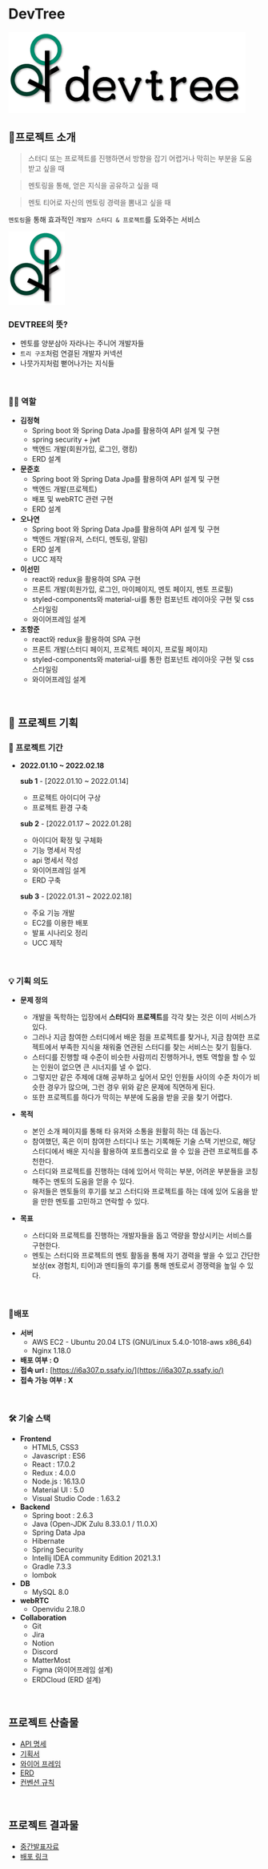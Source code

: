 # DevTree

![devtree_logo_text](/images/devtree_logo_text.png)


## 🌳****프로젝트 소개****


> 스터디 또는 프로젝트를 진행하면서 방향을 잡기 어렵거나 막히는 부분을 도움 받고 싶을 때

> 멘토링을 통해, 얻은 지식을 공유하고 싶을 때

>멘토 티어로 자신의 멘토링 경력을 뽐내고 싶을 때
 
`멘토링`을 통해 효과적인 `개발자 스터디 & 프로젝트`를 도와주는 서비스


![devtree_logo](/images/devtree_logo.png)

### DEVTREE의 뜻?

- 멘토를 양분삼아 자라나는 주니어 개발자들
- `트리 구조`처럼 연결된 개발자 커넥션
- 나뭇가지처럼 뻗어나가는 지식들

<br>

### 🧑‍💻 역할
- **김정혁**
    - Spring boot 와 Spring Data Jpa를 활용하여 API 설계 및 구현
    - spring security + jwt
    - 백엔드 개발(회원가입, 로그인, 랭킹)
    - ERD 설계
- **문준호**
    - Spring boot 와 Spring Data Jpa를 활용하여 API 설계 및 구현
    - 백엔드 개발(프로젝트)
    - 배포 및 webRTC 관련 구현
    - ERD 설계
- **오나연**
    - Spring boot 와 Spring Data Jpa를 활용하여 API 설계 및 구현
    - 백엔드 개발(유저, 스터디, 멘토링, 알림)
    - ERD 설계
    - UCC 제작
- **이선민**
    - react와 redux을 활용하여 SPA 구현
    - 프론트 개발(회원가입, 로그인, 마이페이지, 멘토 페이지, 멘토 프로필)
    - styled-components와 material-ui를 통한 컴포넌트 레이아웃 구현 및 css 스타일링
    - 와이어프레임 설계
- **조항준**
    - react와 redux을 활용하여 SPA 구현
    - 프론트 개발(스터디 페이지, 프로젝트 페이지, 프로필 페이지)
    - styled-components와 material-ui를 통한 컴포넌트 레이아웃 구현 및 css 스타일링
    - 와이어프레임 설계

<br>


## ****📄**** 프로젝트 기획

### ****📆**** 프로젝트 기간

- **2022.01.10 ~ 2022.02.18**
    
    **sub 1** - [2022.01.10 ~ 2022.01.14]
    
    - 프로젝트 아이디어 구상
    - 프로젝트 환경 구축
    
    **sub 2** - [2022.01.17 ~ 2022.01.28]
    
    - 아이디어 확정 및 구체화
    - 기능 명세서 작성
    - api 명세서 작성
    - 와이어프레임 설계
    - ERD 구축
    
    **sub 3** - [2022.01.31 ~ 2022.02.18]
    
    - 주요 기능 개발
    - EC2를 이용한 배포
    - 발표 시나리오 정리
    - UCC 제작

<br>

### 💡 기획 의도

- **문제 정의**
    - 개발을 독학하는 입장에서 **스터디**와 **프로젝트**를 각각 찾는 것은 이미 서비스가 있다.
    - 그러나 지금 참여한 스터디에서 배운 점을  프로젝트를 찾거나, 지금 참여한 프로젝트에서 부족한 지식을 채워줄 연관된 스터디를 찾는 서비스는 찾기 힘들다.
    - 스터디를 진행할 때 수준이 비슷한 사람끼리 진행하거나, 멘토 역할을 할 수 있는 인원이 없으면 큰 시너지를 낼 수 없다.
    - 그렇지만 같은 주제에 대해 공부하고 싶어서 모인 인원들 사이의 수준 차이가 비슷한 경우가 많으며, 그런 경우 위와 같은 문제에 직면하게 된다.
    - 또한 프로젝트를 하다가 막히는 부분에 도움을 받을 곳을 찾기 어렵다.

- **목적**
    - 본인 소개 페이지를 통해 타 유저와 소통을 원활히 하는 데 돕는다.
    - 참여했던, 혹은 이미 참여한 스터디나 또는 기록해둔 기술 스택 기반으로, 해당 스터디에서 배운 지식을 활용하여 포트폴리오로 쓸 수 있을 관련 프로젝트를 추천한다.
    - 스터디와 프로젝트를 진행하는 데에 있어서 막히는 부분, 어려운 부분들을 코칭 해주는 멘토의 도움을 얻을 수 있다.
    - 유저들은 멘토들의 후기를 보고 스터디와 프로젝트를 하는 데에 있어 도움을 받을 만한 멘토를 고민하고 연락할 수 있다.

- **목표**
    - 스터디와 프로젝트를 진행하는 개발자들을 돕고 역량을 향상시키는 서비스를 구현한다.
    - 멘토는 스터디와 프로젝트의 멘토 활동을 통해 자기 경력을 쌓을 수 있고 간단한 보상(ex 경험치, 티어)과 멘티들의 후기를 통해 멘토로서 경쟁력을 높일 수 있다.
<br>

### 🚀배포

- **서버**
    - AWS EC2 - Ubuntu 20.04 LTS (GNU/Linux 5.4.0-1018-aws x86_64)
    - Nginx 1.18.0
- **배포 여부 : O**
- **접속 url :** [https://i6a307.p.ssafy.io/](https://i6a307.p.ssafy.io/)
- **접속 가능 여부 : X**

<br>

### ****🛠️**** 기술 스택

- **Frontend**
    - HTML5, CSS3
    - Javascript : ES6
    - React : 17.0.2
    - Redux : 4.0.0
    - Node.js : 16.13.0
    - Material UI : 5.0
    - Visual Studio Code : 1.63.2
- **Backend**
    - Spring boot : 2.6.3
    - Java (Open-JDK Zulu 8.33.0.1 / 11.0.X)
    - Spring Data Jpa
    - Hibernate
    - Spring Security
    - Intellij IDEA community Edition 2021.3.1
    - Gradle 7.3.3
    - lombok
- **DB**
    - MySQL 8.0
- **webRTC**
    - Openvidu 2.18.0
- **Collaboration**
    - Git
    - Jira
    - Notion
    - Discord
    - MatterMost
    - Figma (와이어프레임 설계)
    - ERDCloud (ERD 설계)

<br>

## 프로젝트 산출물

- [API 명세](https://www.notion.so/API-ce8d1b3b88f84baf9370a49195f21f80)
- [기획서](https://power-boursin-2f3.notion.site/38910d0b76e74742aa85cfa6d5326501)
- [와이어 프레임](https://www.figma.com/file/yD9J4MoH2Uh1eXKL4q6UE8/devtree?node-id=73%3A12)
- [ERD](https://www.erdcloud.com/d/MLKTGEeeE73nNM3FW)
- [컨벤션 규칙](https://power-boursin-2f3.notion.site/Git-358b165538d748c3ab4d38192b173e46)

<br>

## 프로젝트 결과물


- [중간발표자료](https://docs.google.com/presentation/d/1s6uNbx6AvgYlNhtxcJEs3wHcYcVWKMzVnTpuD8oVxYg/edit#slide=id.g110aa22a4c1_7_176)
- [배포 링크](http://i6a307.p.ssafy.io/MainPage/app)
